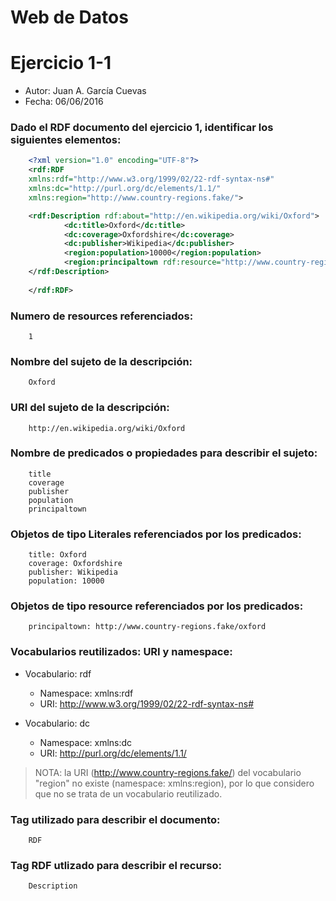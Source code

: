 # Web de Datos 
# Ejercicio 1-1

- Autor: Juan A. García Cuevas
- Fecha: 06/06/2016

### Dado el RDF documento del ejercicio 1, identificar los siguientes elementos: 

```xml
    <?xml version="1.0" encoding="UTF-8"?>
    <rdf:RDF
    xmlns:rdf="http://www.w3.org/1999/02/22-rdf-syntax-ns#"
    xmlns:dc="http://purl.org/dc/elements/1.1/"
    xmlns:region="http://www.country-regions.fake/">

    <rdf:Description rdf:about="http://en.wikipedia.org/wiki/Oxford">
        	<dc:title>Oxford</dc:title>
        	<dc:coverage>Oxfordshire</dc:coverage>
        	<dc:publisher>Wikipedia</dc:publisher>
        	<region:population>10000</region:population>
        	<region:principaltown rdf:resource="http://www.country-regions.fake/oxford"/>
    </rdf:Description>
 
    </rdf:RDF>
```

### Numero de resources referenciados: 
```
	1
```

### Nombre del sujeto de la descripción: 
```
    Oxford
```

### URI del sujeto de la descripción:
```
    http://en.wikipedia.org/wiki/Oxford
```

### Nombre de predicados o propiedades para describir el sujeto: 
```
    title
    coverage
    publisher
    population
    principaltown
```

### Objetos de tipo Literales referenciados por los predicados: 
```
    title: Oxford
    coverage: Oxfordshire
    publisher: Wikipedia
    population: 10000
```

### Objetos de tipo resource referenciados por los predicados:
```
    principaltown: http://www.country-regions.fake/oxford
```

### Vocabularios reutilizados: URI y namespace: 

- Vocabulario: rdf
    - Namespace: xmlns:rdf
    - URI: <http://www.w3.org/1999/02/22-rdf-syntax-ns#>

- Vocabulario: dc
    - Namespace: xmlns:dc
    - URI: <http://purl.org/dc/elements/1.1/>


>NOTA: la URI (http://www.country-regions.fake/) del vocabulario "region" no existe (namespace: xmlns:region), por lo que considero que no se trata de un vocabulario reutilizado.
    
### Tag utilizado para describir el documento: 
```
    RDF
```

### Tag RDF utlizado para describir el recurso: 
```
    Description
```
